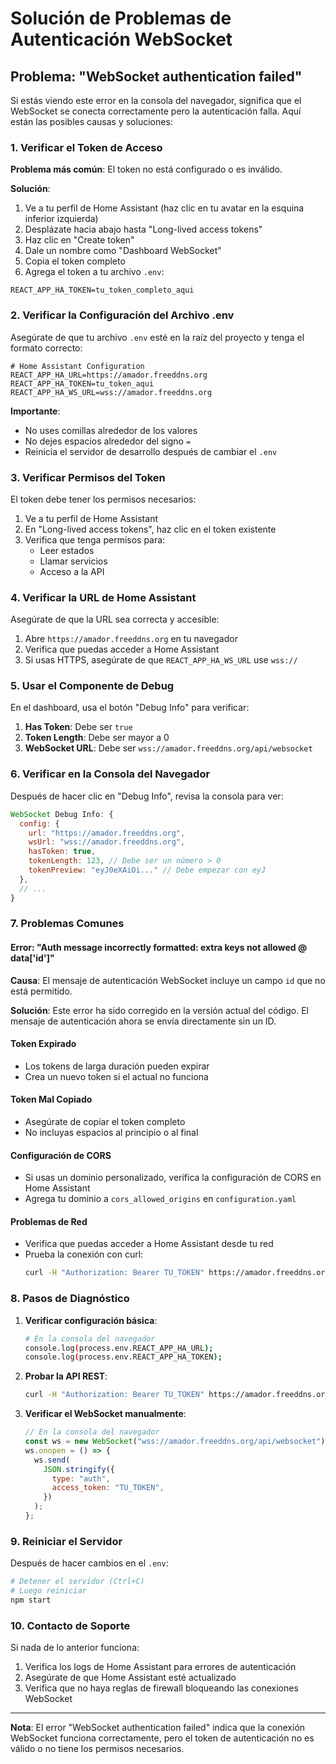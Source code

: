 # Solución de Problemas de Autenticación WebSocket

## Problema: "WebSocket authentication failed"

Si estás viendo este error en la consola del navegador, significa que el WebSocket se conecta correctamente pero la autenticación falla. Aquí están las posibles causas y soluciones:

### 1. **Verificar el Token de Acceso**

**Problema más común**: El token no está configurado o es inválido.

**Solución**:

1. Ve a tu perfil de Home Assistant (haz clic en tu avatar en la esquina inferior izquierda)
2. Desplázate hacia abajo hasta "Long-lived access tokens"
3. Haz clic en "Create token"
4. Dale un nombre como "Dashboard WebSocket"
5. Copia el token completo
6. Agrega el token a tu archivo `.env`:

```env
REACT_APP_HA_TOKEN=tu_token_completo_aqui
```

### 2. **Verificar la Configuración del Archivo .env**

Asegúrate de que tu archivo `.env` esté en la raíz del proyecto y tenga el formato correcto:

```env
# Home Assistant Configuration
REACT_APP_HA_URL=https://amador.freeddns.org
REACT_APP_HA_TOKEN=tu_token_aqui
REACT_APP_HA_WS_URL=wss://amador.freeddns.org
```

**Importante**:

- No uses comillas alrededor de los valores
- No dejes espacios alrededor del signo `=`
- Reinicia el servidor de desarrollo después de cambiar el `.env`

### 3. **Verificar Permisos del Token**

El token debe tener los permisos necesarios:

1. Ve a tu perfil de Home Assistant
2. En "Long-lived access tokens", haz clic en el token existente
3. Verifica que tenga permisos para:
   - Leer estados
   - Llamar servicios
   - Acceso a la API

### 4. **Verificar la URL de Home Assistant**

Asegúrate de que la URL sea correcta y accesible:

1. Abre `https://amador.freeddns.org` en tu navegador
2. Verifica que puedas acceder a Home Assistant
3. Si usas HTTPS, asegúrate de que `REACT_APP_HA_WS_URL` use `wss://`

### 5. **Usar el Componente de Debug**

En el dashboard, usa el botón "Debug Info" para verificar:

1. **Has Token**: Debe ser `true`
2. **Token Length**: Debe ser mayor a 0
3. **WebSocket URL**: Debe ser `wss://amador.freeddns.org/api/websocket`

### 6. **Verificar en la Consola del Navegador**

Después de hacer clic en "Debug Info", revisa la consola para ver:

```javascript
WebSocket Debug Info: {
  config: {
    url: "https://amador.freeddns.org",
    wsUrl: "wss://amador.freeddns.org",
    hasToken: true,
    tokenLength: 123, // Debe ser un número > 0
    tokenPreview: "eyJ0eXAiOi..." // Debe empezar con eyJ
  },
  // ...
}
```

### 7. **Problemas Comunes**

#### Error: "Auth message incorrectly formatted: extra keys not allowed @ data['id']"

**Causa**: El mensaje de autenticación WebSocket incluye un campo `id` que no está permitido.

**Solución**: Este error ha sido corregido en la versión actual del código. El mensaje de autenticación ahora se envía directamente sin un ID.

#### Token Expirado

- Los tokens de larga duración pueden expirar
- Crea un nuevo token si el actual no funciona

#### Token Mal Copiado

- Asegúrate de copiar el token completo
- No incluyas espacios al principio o al final

#### Configuración de CORS

- Si usas un dominio personalizado, verifica la configuración de CORS en Home Assistant
- Agrega tu dominio a `cors_allowed_origins` en `configuration.yaml`

#### Problemas de Red

- Verifica que puedas acceder a Home Assistant desde tu red
- Prueba la conexión con curl:
  ```bash
  curl -H "Authorization: Bearer TU_TOKEN" https://amador.freeddns.org/api/
  ```

### 8. **Pasos de Diagnóstico**

1. **Verificar configuración básica**:

   ```bash
   # En la consola del navegador
   console.log(process.env.REACT_APP_HA_URL);
   console.log(process.env.REACT_APP_HA_TOKEN);
   ```

2. **Probar la API REST**:

   ```bash
   curl -H "Authorization: Bearer TU_TOKEN" https://amador.freeddns.org/api/
   ```

3. **Verificar el WebSocket manualmente**:
   ```javascript
   // En la consola del navegador
   const ws = new WebSocket("wss://amador.freeddns.org/api/websocket");
   ws.onopen = () => {
     ws.send(
       JSON.stringify({
         type: "auth",
         access_token: "TU_TOKEN",
       })
     );
   };
   ```

### 9. **Reiniciar el Servidor**

Después de hacer cambios en el `.env`:

```bash
# Detener el servidor (Ctrl+C)
# Luego reiniciar
npm start
```

### 10. **Contacto de Soporte**

Si nada de lo anterior funciona:

1. Verifica los logs de Home Assistant para errores de autenticación
2. Asegúrate de que Home Assistant esté actualizado
3. Verifica que no haya reglas de firewall bloqueando las conexiones WebSocket

---

**Nota**: El error "WebSocket authentication failed" indica que la conexión WebSocket funciona correctamente, pero el token de autenticación no es válido o no tiene los permisos necesarios.
